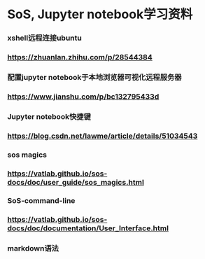 #   SoS, Jupyter notebook学习资料
### xshell远程连接ubuntu
### https://zhuanlan.zhihu.com/p/28544384

### 配置jupyter notebook于本地浏览器可视化远程服务器
### https://www.jianshu.com/p/bc132795433d

### Jupyter notebook快捷键
### https://blog.csdn.net/lawme/article/details/51034543

### sos magics
### https://vatlab.github.io/sos-docs/doc/user_guide/sos_magics.html

### SoS-command-line
### https://vatlab.github.io/sos-docs/doc/documentation/User_Interface.html

### markdown语法
### 
